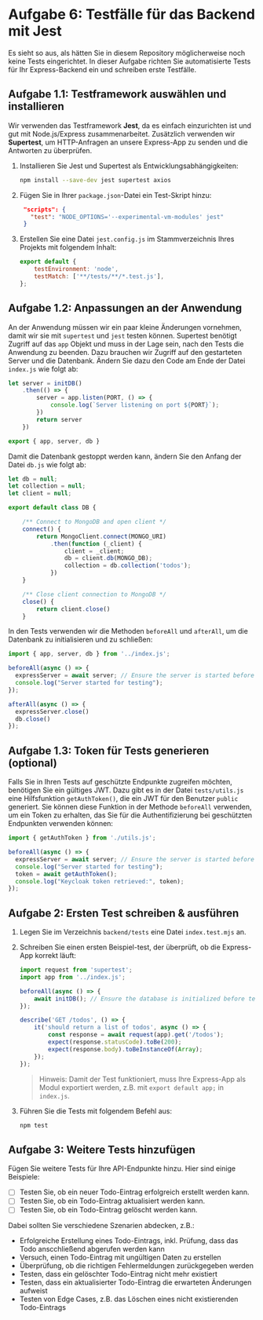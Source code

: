 # Aufgabe 6: Testfälle für das Backend mit Jest

Es sieht so aus, als hätten Sie in diesem Repository möglicherweise noch keine Tests eingerichtet. In dieser Aufgabe richten Sie automatisierte Tests für Ihr Express-Backend ein und schreiben erste Testfälle.

## Aufgabe 1.1: Testframework auswählen und installieren

Wir verwenden das Testframework **Jest**, da es einfach einzurichten ist und gut mit Node.js/Express zusammenarbeitet. Zusätzlich verwenden wir **Supertest**, um HTTP-Anfragen an unsere Express-App zu senden und die Antworten zu überprüfen.

1. Installieren Sie Jest und Supertest als Entwicklungsabhängigkeiten:

    ```bash
    npm install --save-dev jest supertest axios
    ```

2. Fügen Sie in Ihrer `package.json`-Datei ein Test-Skript hinzu:

   ```json
    "scripts": {
      "test": "NODE_OPTIONS='--experimental-vm-modules' jest"
    }
    ```

3. Erstellen Sie eine Datei `jest.config.js` im Stammverzeichnis Ihres Projekts mit folgendem Inhalt:

    ```js
    export default {
        testEnvironment: 'node',
        testMatch: ['**/tests/**/*.test.js'],
    };
    ```

## Aufgabe 1.2: Anpassungen an der Anwendung

An der Anwendung müssen wir ein paar kleine Änderungen vornehmen, damit wir sie mit `supertest` und `jest` testen können. Supertest benötigt Zugriff auf das `app` 
Objekt und muss in der Lage sein, nach den Tests die Anwendung zu beenden. Dazu brauchen
wir Zugriff auf den gestarteten Server und die Datenbank. 
Ändern Sie dazu den Code am Ende der Datei `index.js` wie folgt ab:

```Javascript
let server = initDB()
    .then(() => {
        server = app.listen(PORT, () => {
            console.log(`Server listening on port ${PORT}`);
        })
        return server
    })

export { app, server, db }
```

Damit die Datenbank gestoppt werden kann, ändern Sie den Anfang der Datei `db.js` wie folgt ab:

```Javascript
let db = null;
let collection = null;
let client = null;

export default class DB {

    /** Connect to MongoDB and open client */
    connect() {
        return MongoClient.connect(MONGO_URI)
            .then(function (_client) {
                client = _client;
                db = client.db(MONGO_DB);
                collection = db.collection('todos');
            })
    }

    /** Close client connection to MongoDB */
    close() {
        return client.close()
    }
```

In den Tests verwenden wir die Methoden `beforeAll` und `afterAll`, um die Datenbank zu initialisieren und zu schließen:

```javascript
import { app, server, db } from '../index.js';

beforeAll(async () => {
  expressServer = await server; // Ensure the server is started before tests
  console.log("Server started for testing");
});

afterAll(async () => {
  expressServer.close()
  db.close()
});
```

## Aufgabe 1.3: Token für Tests generieren (optional)

Falls Sie in Ihren Tests auf geschützte Endpunkte zugreifen möchten, benötigen Sie ein gültiges JWT.
Dazu gibt es in der Datei `tests/utils.js` eine Hilfsfunktion `getAuthToken()`, die ein JWT für den Benutzer `public` generiert.
Sie können diese Funktion in der Methode `beforeAll` verwenden, um ein Token zu erhalten, das Sie für die Authentifizierung bei geschützten Endpunkten verwenden können:

```javascript
import { getAuthToken } from './utils.js';

beforeAll(async () => {
  expressServer = await server; // Ensure the server is started before tests
  console.log("Server started for testing");
  token = await getAuthToken();
  console.log("Keycloak token retrieved:", token);
});
```

## Aufgabe 2: Ersten Test schreiben & ausführen
1. Legen Sie im Verzeichnis `backend/tests` eine Datei `index.test.mjs` an.
2. Schreiben Sie einen ersten Beispiel-test, der überprüft, ob die Express-App korrekt läuft:

    ```javascript   
    import request from 'supertest';
    import app from '../index.js'; 

    beforeAll(async () => {
        await initDB(); // Ensure the database is initialized before tests
    });

    describe('GET /todos', () => {
        it('should return a list of todos', async () => {
            const response = await request(app).get('/todos');
            expect(response.statusCode).toBe(200);
            expect(response.body).toBeInstanceOf(Array);
        });
    });
    ```

    > Hinweis: Damit der Test funktioniert, muss Ihre Express-App als Modul exportiert werden, 
    > z.B. mit `export default app;` in `index.js`.

3. Führen Sie die Tests mit folgendem Befehl aus:

    ```bash
    npm test
    ```

## Aufgabe 3: Weitere Tests hinzufügen

Fügen Sie weitere Tests für Ihre API-Endpunkte hinzu. Hier sind einige Beispiele:
- [ ] Testen Sie, ob ein neuer Todo-Eintrag erfolgreich erstellt werden kann.
- [ ] Testen Sie, ob ein Todo-Eintrag aktualisiert werden kann.
- [ ] Testen Sie, ob ein Todo-Eintrag gelöscht werden kann.

Dabei sollten Sie verschiedene Szenarien abdecken, z.B.:
- Erfolgreiche Erstellung eines Todo-Eintrags, inkl. Prüfung, dass das Todo anscchließend abgerufen werden kann
- Versuch, einen Todo-Eintrag mit ungültigen Daten zu erstellen
- Überprüfung, ob die richtigen Fehlermeldungen zurückgegeben werden
- Testen, dass ein gelöschter Todo-Eintrag nicht mehr existiert
- Testen, dass ein aktualisierter Todo-Eintrag die erwarteten Änderungen aufweist
- Testen von Edge Cases, z.B. das Löschen eines nicht existierenden Todo-Eintrags
